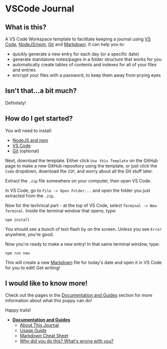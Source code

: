 # VSCode Journal

## What is this?

A VS Code Workspace template to facilitate keeping a journal using [VS Code](https://code.visualstudio.com/), [NodeJS/npm](https://nodejs.org), [Git](https://git-scm.com/) and [Markdown](https://www.markdownguide.org/). It can help you to:

- quickly generate a new entry for each day (or a specific date)
- generate standalone notes/pages in a folder structure that works for you
- automatically create tables of contents and indexes for all of your files and entries
- encrypt your files with a password, to keep them away from prying eyes

## Isn't that...a bit much?

Definitely!

## How do I get started?

You will need to install:

- [NodeJS and npm](https://nodejs.org)
- [VS Code](https://code.visualstudio.com/)
- [Git](https://git-scm.com/) (optional)

Next, download the template. Either click `Use this Template` on the GitHub page to make a new GitHub repository using the template, or just click the `Code` dropdown, download the `ZIP`, and worry about all the Git stuff later.

Extract the `.zip` file somewhere on your computer, then open VS Code.

In VS Code, go to `File -> Open Folder...` and open the folder you just extracted from the `.zip`.

Now for the technical part - at the top of VS Code, select `Terminal -> New Terminal`. Inside the terminal window that opens, type:

`npm install`

You should see a bunch of text flash by on the screen. Unless you see `Error` anywhere, you're good.

Now you're ready to make a new entry! In that same terminal window, type:

`npm run new`

This will create a new [Markdown](https://www.markdownguide.org/) file for today's date and open it in VS Code for you to edit! Get writing!

## I would like to know more!

Check out the pages in the [Documentation and Guides](docs/README.md) section for more information about what this puppy can do!

Happy trails!

<!-- tree generated by markdown-notes-tree starts here -->

- [**Documentation and Guides**](docs/README.md)
  - [About This Journal](docs/about.md)
  - [Usage Guide](docs/guide.md)
  - [Markdown Cheat Sheet](docs/markdown-cheat-sheet.md)
  - [Why did you do this? What's wrong with you?](docs/story.md)

<!-- tree generated by markdown-notes-tree ends here -->
